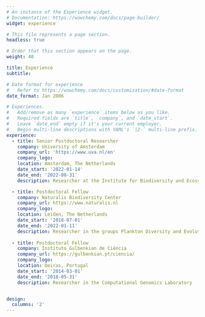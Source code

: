 ```yaml
---
# An instance of the Experience widget.
# Documentation: https://wowchemy.com/docs/page-builder/
widget: experience

# This file represents a page section.
headless: true

# Order that this section appears on the page.
weight: 40

title: Experience
subtitle:

# Date format for experience
#   Refer to https://wowchemy.com/docs/customization/#date-format
date_format: Jan 2006

# Experiences.
#   Add/remove as many `experience` items below as you like.
#   Required fields are `title`, `company`, and `date_start`.
#   Leave `date_end` empty if it's your current employer.
#   Begin multi-line descriptions with YAML's `|2-` multi-line prefix.
experience:
  - title: Senior Postdoctoral Researcher
    company: University of Amsterdam
    company_url: 'https://www.uva.nl/en'
    company_logo: 
    location: Amsterdam, The Netherlands
    date_start: '2022-01-14'
    date_end: '2022-08-31'
    description: Researcher at the Institute for Biodiversity and Ecosystem Dynamics (IBED)

  - title: Postdoctoral Fellow
    company: Naturalis Biodiversity Center
    company_url: https://www.naturalis.nl
    company_logo: 
    location: Leiden, The Netherlands
    date_start: '2018-07-01'
    date_end: '2022-01-11'
    description: Researcher in the groups Plankton Diversity and Evolution and Marine Biodiversity 
    
  - title: Postdoctoral Fellow
    company: Instituto Gulbenkian de Ciência
    company_url: https://gulbenkian.pt/ciencia/
    company_logo: 
    location: Oeiras, Portugal
    date_start: '2014-03-01'
    date_end: '2018-05-31'
    description: Researcher in the Computational Genomics Laboratory


design:
  columns: '2'
---
```

